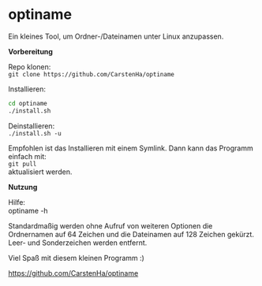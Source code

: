 # optiname
Ein kleines Tool, um Ordner-/Dateinamen unter Linux anzupassen.

**Vorbereitung**

Repo klonen:  
`git clone https://github.com/CarstenHa/optiname`

Installieren:  
```bash
cd optiname
./install.sh
```

Deinstallieren:  
`./install.sh -u`

Empfohlen ist das Installieren mit einem Symlink. Dann kann das Programm einfach mit:  
`git pull`  
aktualisiert werden.

**Nutzung**

Hilfe:  
optiname -h

Standardmaßig werden ohne Aufruf von weiteren Optionen die Ordnernamen auf 64 Zeichen und die Dateinamen auf 128 Zeichen gekürzt.  
Leer- und Sonderzeichen werden entfernt.

Viel Spaß mit diesem kleinen Programm :)

<https://github.com/CarstenHa/optiname>

